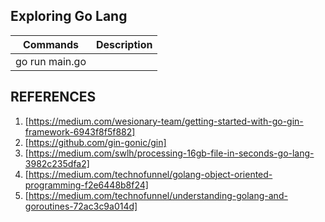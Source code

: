 ## Exploring Go Lang

| Commands | Description |
| -------- | ----------- |
| go run main.go |       |


## REFERENCES
1. [https://medium.com/wesionary-team/getting-started-with-go-gin-framework-6943f8f5f882]
3. [https://github.com/gin-gonic/gin]
4. [https://medium.com/swlh/processing-16gb-file-in-seconds-go-lang-3982c235dfa2]
5. [https://medium.com/technofunnel/golang-object-oriented-programming-f2e6448b8f24]
6. [https://medium.com/technofunnel/understanding-golang-and-goroutines-72ac3c9a014d]